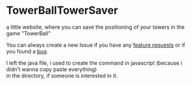 # TowerBallTowerSaver
a little website, where you can save the positioning of your towers in the game "TowerBall"  

You can always create a new Issue if you have any [feature requests](https://github.com/chibbi/TowerBallTowerSaver/issues/new?assignees=&labels=&template=feature_request.md&title=) or if you found a [bug](https://github.com/chibbi/TowerBallTowerSaver/issues/new?assignees=&labels=bug&template=bug_report.md&title=).  
  


I left the java file, i used to create the command in javascript (because i didn't wanna copy paste everything)  
in the directory, if someone is interested in it.  
